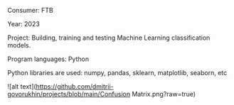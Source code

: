 Consumer:                   FTB

Year:                       2023

Project:                    Building, training and testing Machine Learning classification models.

Program languages:          Python

Python libraries are used: 	numpy, pandas, sklearn, matplotlib, seaborn, etc

![alt text](https://github.com/dmitrii-govorukhin/projects/blob/main/Confusion Matrix.png?raw=true)
